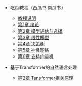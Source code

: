 
* 吃瓜教程（西瓜书 南瓜书）

  * [教程说明](./docs/a-0吃瓜教程说明.md)
  * [第1章 绪论](./docs/a-1绪论.md)
  * [第2章 模型评估与选择](./docs/a-2模型评估与选择.md)
  * [第3章 线性模型](./docs/a-3线性模型.md)
  * [第4章 决策树](./docs/a-4决策树.md)
  * [第5章 神经网络](./docs/a-5神经网络.md)
  * [第6章 支持向量机](./docs/a-6支持向量机.md)

* 基于Transformer的自然语言处理
  * [第2章 Tansformer相关原理](./docs/b-1Transformer相关原理.md)
